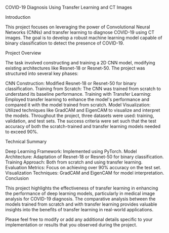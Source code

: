 COVID-19 Diagnosis Using Transfer Learning and CT Images

Introduction

This project focuses on leveraging the power of Convolutional Neural Networks (CNNs) and transfer learning to diagnose COVID-19 using CT images. The goal is to develop a robust machine learning model capable of binary classification to detect the presence of COVID-19.

Project Overview

The task involved constructing and training a 2D CNN model, modifying existing architectures like Resnet-18 or Resnet-50. The project was structured into several key phases:

CNN Construction: Modified Resnet-18 or Resnet-50 for binary classification.
Training from Scratch: The CNN was trained from scratch to understand its baseline performance.
Training with Transfer Learning: Employed transfer learning to enhance the model's performance and compared it with the model trained from scratch.
Model Visualization: Utilized techniques like GradCAM and EigenCAM to visualize and interpret the models.
Throughout the project, three datasets were used: training, validation, and test sets. The success criteria were set such that the test accuracy of both the scratch-trained and transfer learning models needed to exceed 90%.

Technical Summary

Deep Learning Framework: Implemented using PyTorch.
Model Architecture: Adaptation of Resnet-18 or Resnet-50 for binary classification.
Training Approach: Both from scratch and using transfer learning.
Evaluation Metrics: Focus on achieving over 90% accuracy on the test set.
Visualization Techniques: GradCAM and EigenCAM for model interpretation.
Conclusion

This project highlights the effectiveness of transfer learning in enhancing the performance of deep learning models, particularly in medical image analysis for COVID-19 diagnosis. The comparative analysis between the models trained from scratch and with transfer learning provides valuable insights into the benefits of transfer learning in real-world applications.

Please feel free to modify or add any additional details specific to your implementation or results that you observed during the project. ​
